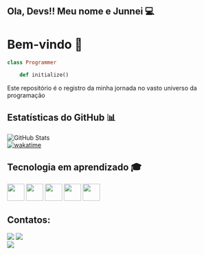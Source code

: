 
## Ola, Devs!! Meu nome e Junnei 💻
# Bem-vindo   🚀

```ruby 
class Programmer

	def initialize() 
```

Este repositório é o registro da minha jornada no vasto universo da programação
## Estatísticas do GitHub 📊

<div>
	
![GitHub Stats](https://github-readme-stats.vercel.app/api?username=JsmNei&theme=transparent&bg_color=000&border_color=30A3DC&show_icons=true&icon_color=30A3DC&title_color=E94D5F&text_color=FFF)<br>
[![wakatime](https://wakatime.com/badge/user/018d4622-e656-4cdf-89ba-0e55d9e65996.svg)](https://wakatime.com/@018cff2b-53a4-45db-af92-d78ab0987e8c)
</div>

## Tecnologia em aprendizado 🎓


<img loading="lazy" src="https://cdn.jsdelivr.net/gh/devicons/devicon/icons/java/java-original.svg" width="40" height="40"/> <img loading="lazy" src="https://cdn.jsdelivr.net/gh/devicons/devicon/icons/linux/linux-original.svg" width="40" height="40"/>
<img loading="lazy" src="https://cdn.jsdelivr.net/gh/devicons/devicon/icons/c/c-original.svg" width="40" height="40"/>
<img loading="lazy" src="https://cdn.jsdelivr.net/gh/devicons/devicon/icons/ruby/ruby-original.svg" width="40" height="40"/>
<img loading="lazy" src="https://cdn.jsdelivr.net/gh/devicons/devicon/icons/javascript/javascript-original.svg" width="40" height="40"/>


## Contatos:

<div>

<a href = "mailto:junneimoreira@gmail.com"><img loading="lazy" src="https://img.shields.io/badge/Gmail-D14836?style=for-the-badge&logo=gmail&logoColor=white" target="_blank"></a>
<a href="https://www.linkedin.com/in/junnei-moreira-a9599829b/-linkedln-aqui" target="_blank"><img loading="lazy" src="https://img.shields.io/badge/-LinkedIn-%230077B5?style=for-the-badge&logo=linkedin&logoColor=white" target="_blank"></a>  
<a href="https://wakatime.com/@JunneiMoreira" target="_blank">
  <img loading="lazy" src="https://img.shields.io/badge/-Wakatime-117ACC?color=white">
</a>

</a>
</div>
<div>
